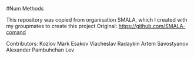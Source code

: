 #Num Methods

This repository was copied from organisation SMALA, which I created with my groupmates to create this project
Original: https://github.com/SMALA-comand

Contributors:
Kozlov Mark
Esakov Viacheslav
Radaykin Artem
Savostyanov Alexander
Pambuhchan Lev
